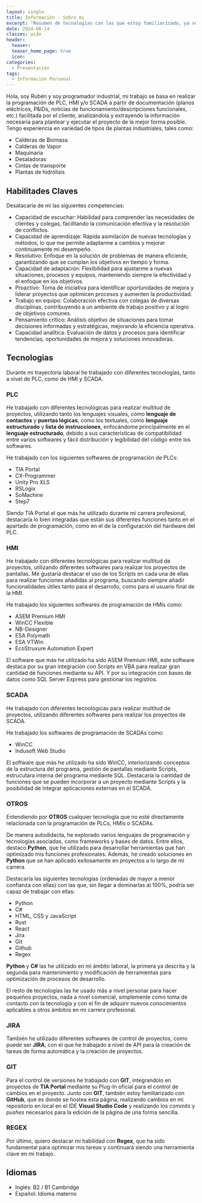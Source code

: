 ```yaml
---
layout: single
title: Información - Sobre mi
excerpt: "Resumen de tecnologías con las que estoy familiarizado, ya sea por su uso durante mi carrera profesional o por iniciativa propia con fines de aprendizaje"
date: 2024-08-14
classes: wide
header:
  teaser: 
  teaser_home_page: true
  icon: 
categories:
  - Presentación
tags:  
  - Información Personal
---
```


Hola, soy Rubén y soy programador industrial, mi trabajo se basa en realizar la programación de PLC, HMI y/o SCADA a partir de documentación (planos eléctricos, P&IDs, noticias de funcionamiento/descripciones funcionales, etc.) facilitada por el cliente, analizándola y extrayendo la información necesaria para plantear y ejecutar el proyecto de la mejor forma posible. Tengo experiencia en variedad de tipos de plantas industriales, tales como:

  - Calderas de Biomasa
  - Calderas de Vapor
  - Maquinaria
  - Desaladoras
  - Cintas de transporte
  - Plantas de hidrólisis

## Habilitades Claves

Desatacaría de mi las siguientes competencias:

  - Capacidad de escuchar: Habilidad para comprender las necesidades de clientes y colegas, facilitando la comunicación efectiva y la resolución de conflictos.
  - Capacidad de aprendizaje: Rápida asimilación de nuevas tecnologías y métodos, lo que me permite adaptarme a cambios y mejorar continuamente mi desempeño.
  - Resolutivo: Enfoque en la solución de problemas de manera eficiente, garantizando que se cumplan los objetivos en tiempo y forma.
  - Capacidad de adaptación: Flexibilidad para ajustarme a nuevas situaciones, procesos y equipos, manteniendo siempre la efectividad y el enfoque en los objetivos.
  - Proactivo: Toma de iniciativa para identificar oportunidades de mejora y liderar proyectos que optimicen procesos y aumenten la productividad.
  - Trabajo en equipo: Colaboración efectiva con colegas de diversas disciplinas, contribuyendo a un ambiente de trabajo positivo y al logro de objetivos comunes.
  - Pensamiento crítico: Análisis objetivo de situaciones para tomar decisiones informadas y estratégicas, mejorando la eficiencia operativa.
  - Capacidad analítica: Evaluación de datos y procesos para identificar tendencias, oportunidades de mejora y soluciones innovadoras.

## Tecnologias

Durante mi trayectoria laboral he trabajado con diferentes tecnologías, tanto a nivel de PLC, como de HMI y SCADA.

### PLC

He trabajado con diferentes tecnológicas para realizar multitud de proyectos, utilizando tanto los lenguajes visuales, como **lenguaje de contactos** y **puertas lógicas**, como los textuales, como **lenguaje estructurado** y **lista de instrucciones**, enfocándome principalmente en el **lenguaje estructurado**, debido a sus características de compatibilidad entre varios softwares y fácil distribución y legibilidad del código entre los softwares.

He trabajado con los siguientes softwares de programación de PLCs:

  - TIA Portal
  - CX-Programmer
  - Unity Pro XLS
  - RSLogix
  - SoMachine
  - Step7

Siendo TIA Portal el que más he utilizado durante mi carrera profesional, destacaría lo bien integradas que están sus diferentes funciones tanto en el apartado de programación, como en el de la configuración del hardware del PLC.

### HMI

He trabajado con diferentes tecnológicas para realizar multitud de proyectos, utilizando diferentes softwares para realizar los proyectos de pantallas. Me gustaría destacar el uso de los Scripts en cada una de ellas para realizar funciones añadidas al programa, buscando siempre añadir funcionalidades útiles tanto para el desarrollo, como para el usuario final de la HMI.

He trabajado los siguientes softwares de programación de HMIs como:

  - ASEM Premium HMI
  - WinCC Flexible
  - NB-Designer
  - ESA Polymath
  - ESA VTWin
  - EcoStruxure Automation Expert

El software que más he utilizado ha sido ASEM Premium HMI, este software destaca por su gran integración con Scripts en VBA para realizar gran cantidad de funciones mediante su API. Y por su integración con bases de datos como SQL Server Express para gestionar los registros.

### SCADA

He trabajado con diferentes tecnológicas para realizar multitud de proyectos, utilizando diferentes softwares para realizar los proyectos de SCADA. 

He trabajado los softwares de programación de SCADAs como:

  - WinCC
  - Indusoft Web Studio

El software que más he utilizado ha sido WinCC, interiorizando conceptos de la estructura del programa, gestión de pantallas mediante Scripts, estrucutara interna del programa mediante SQL. Destacaría la cantidad de funciones que se pueden incorporar a un proyecto mediante Scripts y la posibilidad de integrar aplicaciones externas en el SCADA.

### OTROS

Entendiendo por **OTROS** cualquier tecnología que no esté directamente relacionada con la programación de PLCs, HMIs o SCADAs.

De manera autodidacta, he explorado varios lenguajes de programación y tecnologías asociadas, como frameworks y bases de datos. Entre ellos, destaco **Python**, que he utilizado para desarrollar herramientas que han optimizado mis funciones profesionales. Además, he creado soluciones en **Python** que se han aplicado exitosamente en proyectos a lo largo de mi carrera.

Destacaría las siguientes tecnologías (ordenadas de mayor a menor confianza con ellas) con las que, sin llegar a dominarlas al 100%, podría ser capaz de trabajar con ellas:

  - Python
  - C#
  - HTML, CSS y JavaScript
  - Rust
  - React
  - Jira
  - Git
  - Github
  - Regex

**Python** y **C#** las he utilizado en mi ámbito laboral, la primera ya descrita y la segunda para mantenimiento y modificación de herramientas para optimización de procesos de desarrollo.

El resto de tecnologías las he usado más a nivel personar para hacer pequeños proyectos, nada a nivel comercial, simplemente como toma de contacto con la tecnología y con el fin de adquirir nuevos conocimientos aplicables a otros ámbitos en mi carrera profesional.

### JIRA

También he utilizado diferentes softwares de control de proyectos, como puede ser **JIRA**, con el que he trabajado a nivel de API para la creación de tareas de forma automática y la creación de proyectos.

### GIT

Para el control de versiones he trabajado con **GIT**, integrandolo en proyectos de **TIA Portal** mediante su Plug-In oficial para el control de cambios en el proyecto. Junto con **GIT**, también estoy familiarizado con **GitHub**, que es donde se hostea esta página, realizando cambios en mi repositorio en local en el IDE **Visual Studio Code** y realizando los *commits* y *pushes* necesarios para la edición de la página de una forma sencilla.

### REGEX

Por último, quiero destacar mi habilidad con **Regex**, que ha sido fundamental para optimizar mis tareas y continuará siendo una herramienta clave en mi trabajo.

## Idiomas

 -  Inglés: B2 / B1 Cambridge
 -  Español: Idioma materno